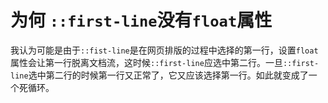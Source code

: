 # 为何 `::first-line`没有`float`属性

我认为可能是由于`::fist-line`是在网页排版的过程中选择的第一行，设置`float`属性会让第一行脱离文档流，这时候`::first-line`应选中第二行。一旦`::first-line`选中第二行的时候第一行又正常了，它又应该选择第一行。如此就变成了一个死循环。